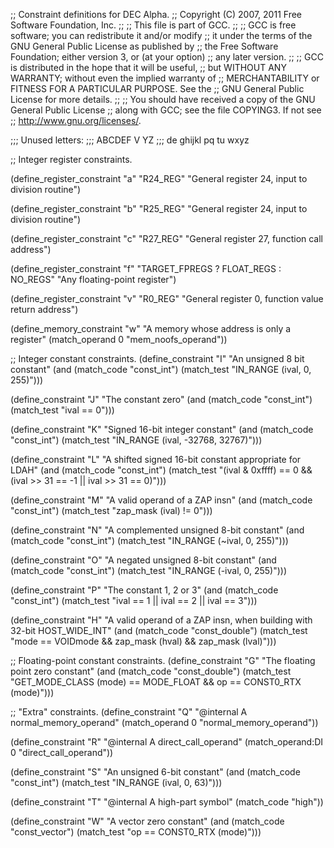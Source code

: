 ;; Constraint definitions for DEC Alpha.
;; Copyright (C) 2007, 2011 Free Software Foundation, Inc.
;;
;; This file is part of GCC.
;;
;; GCC is free software; you can redistribute it and/or modify
;; it under the terms of the GNU General Public License as published by
;; the Free Software Foundation; either version 3, or (at your option)
;; any later version.
;;
;; GCC is distributed in the hope that it will be useful,
;; but WITHOUT ANY WARRANTY; without even the implied warranty of
;; MERCHANTABILITY or FITNESS FOR A PARTICULAR PURPOSE.  See the
;; GNU General Public License for more details.
;;
;; You should have received a copy of the GNU General Public License
;; along with GCC; see the file COPYING3.  If not see
;; <http://www.gnu.org/licenses/>.

;;; Unused letters:
;;;    ABCDEF               V  YZ
;;;       de ghijkl   pq  tu wxyz

;; Integer register constraints.

(define_register_constraint "a" "R24_REG"
 "General register 24, input to division routine")

(define_register_constraint "b" "R25_REG"
 "General register 24, input to division routine")

(define_register_constraint "c" "R27_REG"
 "General register 27, function call address")

(define_register_constraint "f" "TARGET_FPREGS ? FLOAT_REGS : NO_REGS"
 "Any floating-point register")

(define_register_constraint "v" "R0_REG"
 "General register 0, function value return address")

(define_memory_constraint "w"
 "A memory whose address is only a register"
 (match_operand 0 "mem_noofs_operand"))

;; Integer constant constraints.
(define_constraint "I"
  "An unsigned 8 bit constant"
  (and (match_code "const_int")
       (match_test "IN_RANGE (ival, 0, 255)")))

(define_constraint "J"
  "The constant zero"
  (and (match_code "const_int")
       (match_test "ival == 0")))

(define_constraint "K"
  "Signed 16-bit integer constant"
  (and (match_code "const_int")
       (match_test "IN_RANGE (ival, -32768, 32767)")))

(define_constraint "L"
  "A shifted signed 16-bit constant appropriate for LDAH"
  (and (match_code "const_int")
       (match_test "(ival & 0xffff) == 0
		    && (ival >> 31 == -1 || ival >> 31 == 0)")))

(define_constraint "M"
  "A valid operand of a ZAP insn"
  (and (match_code "const_int")
       (match_test "zap_mask (ival) != 0")))

(define_constraint "N"
  "A complemented unsigned 8-bit constant"
  (and (match_code "const_int")
       (match_test "IN_RANGE (~ival, 0, 255)")))

(define_constraint "O"
  "A negated unsigned 8-bit constant"
  (and (match_code "const_int")
       (match_test "IN_RANGE (-ival, 0, 255)")))

(define_constraint "P"
  "The constant 1, 2 or 3"
  (and (match_code "const_int")
       (match_test "ival == 1 || ival == 2 || ival == 3")))

(define_constraint "H"
  "A valid operand of a ZAP insn, when building with 32-bit HOST_WIDE_INT"
  (and (match_code "const_double")
       (match_test "mode == VOIDmode && zap_mask (hval) && zap_mask (lval)")))

;; Floating-point constant constraints.
(define_constraint "G"
  "The floating point zero constant"
  (and (match_code "const_double")
       (match_test "GET_MODE_CLASS (mode) == MODE_FLOAT
		    && op == CONST0_RTX (mode)")))

;; "Extra" constraints.
(define_constraint "Q"
  "@internal A normal_memory_operand"
  (match_operand 0 "normal_memory_operand"))

(define_constraint "R"
  "@internal A direct_call_operand"
  (match_operand:DI 0 "direct_call_operand"))

(define_constraint "S"
  "An unsigned 6-bit constant"
  (and (match_code "const_int")
       (match_test "IN_RANGE (ival, 0, 63)")))

(define_constraint "T"
  "@internal A high-part symbol"
  (match_code "high"))

(define_constraint "W"
  "A vector zero constant"
  (and (match_code "const_vector")
       (match_test "op == CONST0_RTX (mode)")))
